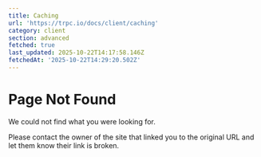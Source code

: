 ```yaml
---
title: Caching
url: 'https://trpc.io/docs/client/caching'
category: client
section: advanced
fetched: true
last_updated: 2025-10-22T14:17:58.146Z
fetchedAt: '2025-10-22T14:29:20.502Z'
---
```

# Page Not Found

We could not find what you were looking for.

Please contact the owner of the site that linked you to the original URL and let them know their link is broken.
